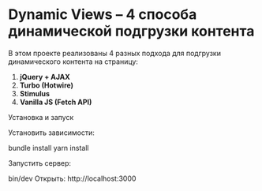 # Dynamic Views – 4 способа динамической подгрузки контента

В этом проекте реализованы 4 разных подхода для подгрузки динамического контента на страницу:

1. **jQuery + AJAX**
2. **Turbo (Hotwire)**
3. **Stimulus**
4. **Vanilla JS (Fetch API)**


Установка и запуск

Установить зависимости:

bundle install
yarn install

Запустить сервер:

bin/dev
Открыть: http://localhost:3000

